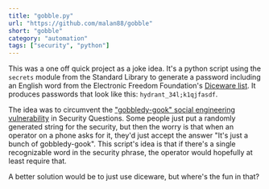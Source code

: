 ```yaml
---
title: "gobble.py"
url: "https://github.com/malan88/gobble"
short: "gobble"
category: "automation"
tags: ["security", "python"]
---
```

This was a one off quick project as a joke idea. It's a python script using the
`secrets` module from the Standard Library to generate a password including an
English word from the Electronic Freedom Foundation's [Diceware list][0]. It
produces passwords that look like this: `hydrant_34l;k1qjfasdf`.

The idea was to circumvent the ["gobbledy-gook" social engineering
vulnerability][1] in Security Questions. Some people just put a randomly
generated string for the security, but then the worry is that when an operator
on a phone asks for it, they'd just accept the answer "It's just a bunch of
gobbledy-gook". This script's idea is that if there's a single recognizable word
in the security phrase, the operator would hopefully at least require that.

A better solution would be to just use diceware, but where's the fun in that?

[0]: https://www.eff.org/files/2016/07/18/eff_large_wordlist.txt
[1]: https://github.com/malan88/gobble#background
